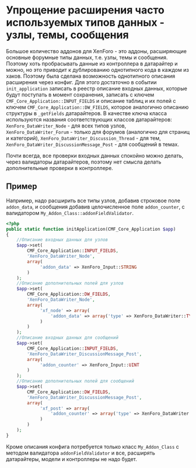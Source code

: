 Упрощение расширения часто используемых типов данных - узлы, темы, сообщения
============================================================================

Большое количество аддонов для XenForo - это аддоны, расширяющие основные форумные типы данных, т.е. узлы, темы и сообщения. Поэтому хоть пробрасывать данные из контроллера в датарайтер и можно, но это приводит к дублированию однотипного кода в каждом из хаков. Поэтому была сделана возможность однотипного описания расширения через конфиг.
Для этого достаточно в событии `init_application` записать в реестр описание входных данных, которые будут поступать в момент сохранения, записать с ключем `CMF_Core_Application::INPUT_FIELDS` и описание таблиц и их полей с ключем `CMF_Core_Application::DW_FIELDS`, которое аналогично описанию структуры в `_getFields`  датарайтеров.
В качестве ключа класса используются названия соответствующих классов датарайтеров:
`XenForo_DataWriter_Node` - для всех типов узлов,
`XenForo_DataWriter_Forum` - только для форумов (аналогично для страниц и категорий),
`XenForo_DataWriter_Discussion_Thread` - для тем,
`XenForo_DataWriter_DiscussionMessage_Post` - для сообщений в темах.

Почти всегда, все проверки входных данных спокойно можно делать, через валидаторы датарайтеров, поэтому нет смысла делать дополнительные проверки в контроллере.

Пример
------
Например, надо расширить все типы узлов, добавив строковое поле `addon_data`, и сообщения добавив целочисленное поле `addon_counter`, с  валидатором `My_Addon_Class::addonFieldValidator`.

~~~php
<?php
public static function initApplication(CMF_Core_Application $app)
{
	//Описание входных данных для узлов
	$app->set(
		CMF_Core_Application::INPUT_FIELDS,
		'XenForo_DataWriter_Node',
		array(
		     'addon_data' => XenForo_Input::STRING
		)
	);
	//Описание дополнительных полей для узлов
	$app->set(
		CMF_Core_Application::DW_FIELDS,
		'XenForo_DataWriter_Node',
		array(
		     'xf_node' => array(
			     'addon_data' => array('type' => XenForo_DataWriter::TYPE_STRING, 'default' => '')
		     )
		)
	);
	//Описание входных данных для сообщений
	$app->set(
		CMF_Core_Application::INPUT_FIELDS,
		'XenForo_DataWriter_DiscussionMessage_Post',
		array(
		     'addon_counter' => XenForo_Input::UINT
		)
	);
	//Описание дополнительных полей для сообщений
	$app->set(
		CMF_Core_Application::DW_FIELDS,
		'XenForo_DataWriter_DiscussionMessage_Post',
		array(
		     'xf_post' => array(
			     'addon_counter' => array('type' => XenForo_DataWriter::TYPE_UINT, 'default' => 0, 'verification' => array('My_Addon_Class', 'addonFieldValidator')),
		     )
		)
	);
}
~~~
Кроме описания конфига потребуется только класс `My_Addon_Class` с методом валидатора `addonFieldValidator` и все, расширять датарайтеры, модели и контроллеры не надо будет.
